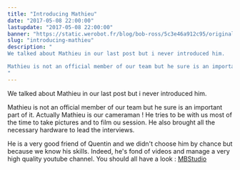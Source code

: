 ```yaml
---
title: "Introducing Mathieu"
date: "2017-05-08 22:00:00"
lastupdate: "2017-05-08 22:00:00"
banner: "https://static.werobot.fr/blog/bob-ross/5c3e46a912c95/original.jpg"
slug: "introducing-mathieu"
description: " 
We talked about Mathieu in our last post but i never introduced him.

Mathieu is not an official member of our team but he sure is an important part o
"
---
```

We talked about Mathieu in our last post but i never introduced him.

Mathieu is not an official member of our team but he sure is an important part of it.
Actually Mathieu is our cameraman ! He tries to be with us most of the time to take pictures and to film ou session. He also brought all the necessary hardware to lead the interviews.

He is a very good friend of Quentin and we didn't choose him by chance but because we know his skills. Indeed, he's fond of videos and manage a very high quality youtube channel.
You should all have a look : [MBStudio](https://www.youtube.com/user/SuperHeroesEncyclope)
    